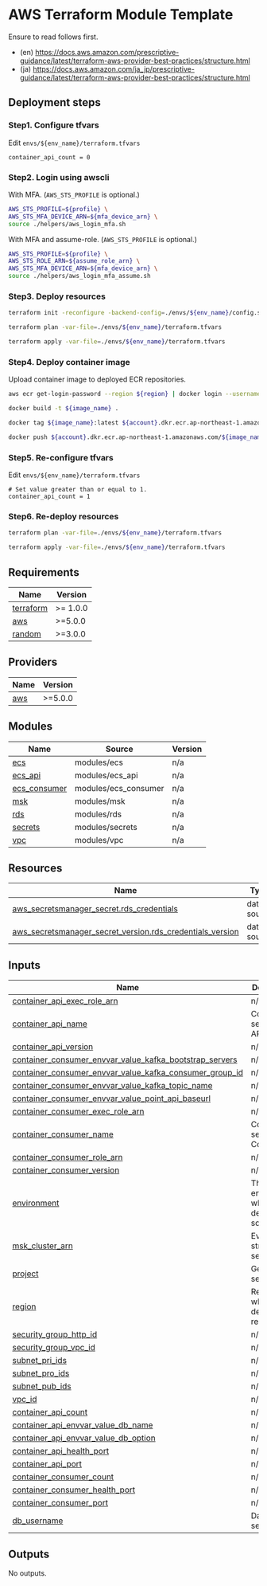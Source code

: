 AWS Terraform Module Template
================================================================================

Ensure to read follows first.

- (en) https://docs.aws.amazon.com/prescriptive-guidance/latest/terraform-aws-provider-best-practices/structure.html
- (ja) https://docs.aws.amazon.com/ja_jp/prescriptive-guidance/latest/terraform-aws-provider-best-practices/structure.html


Deployment steps
--------------------------------------------------------------------------------

### Step1. Configure tfvars

Edit `envs/${env_name}/terraform.tfvars`

```
container_api_count = 0
```

### Step2. Login using awscli

With MFA. (`AWS_STS_PROFILE` is optional.)

```bash
AWS_STS_PROFILE=${profile} \
AWS_STS_MFA_DEVICE_ARN=${mfa_device_arn} \
source ./helpers/aws_login_mfa.sh
```

With MFA and assume-role. (`AWS_STS_PROFILE` is optional.)

```bash
AWS_STS_PROFILE=${profile} \
AWS_STS_ROLE_ARN=${assume_role_arn} \
AWS_STS_MFA_DEVICE_ARN=${mfa_device_arn} \
source ./helpers/aws_login_mfa_assume.sh
```

### Step3. Deploy resources

```bash
terraform init -reconfigure -backend-config=./envs/${env_name}/config.s3.tfbackend

terraform plan -var-file=./envs/${env_name}/terraform.tfvars

terraform apply -var-file=./envs/${env_name}/terraform.tfvars
```

### Step4. Deploy container image

Upload container image to deployed ECR repositories.

```bash
aws ecr get-login-password --region ${region} | docker login --username AWS --password-stdin ${account}.dkr.ecr.ap-northeast-1.amazonaws.com

docker build -t ${image_name} .

docker tag ${image_name}:latest ${account}.dkr.ecr.ap-northeast-1.amazonaws.com/${image_name}:latest

docker push ${account}.dkr.ecr.ap-northeast-1.amazonaws.com/${image_name}:latest
```

### Step5. Re-configure tfvars

Edit `envs/${env_name}/terraform.tfvars`

```
# Set value greater than or equal to 1.
container_api_count = 1
```

### Step6. Re-deploy resources

```bash
terraform plan -var-file=./envs/${env_name}/terraform.tfvars

terraform apply -var-file=./envs/${env_name}/terraform.tfvars
```

<!-- BEGIN_TF_DOCS -->
## Requirements

| Name | Version |
|------|---------|
| <a name="requirement_terraform"></a> [terraform](#requirement\_terraform) | >= 1.0.0 |
| <a name="requirement_aws"></a> [aws](#requirement\_aws) | >=5.0.0 |
| <a name="requirement_random"></a> [random](#requirement\_random) | >=3.0.0 |

## Providers

| Name | Version |
|------|---------|
| <a name="provider_aws"></a> [aws](#provider\_aws) | >=5.0.0 |

## Modules

| Name | Source | Version |
|------|--------|---------|
| <a name="module_ecs"></a> [ecs](#module\_ecs) | modules/ecs | n/a |
| <a name="module_ecs_api"></a> [ecs\_api](#module\_ecs\_api) | modules/ecs_api | n/a |
| <a name="module_ecs_consumer"></a> [ecs\_consumer](#module\_ecs\_consumer) | modules/ecs_consumer | n/a |
| <a name="module_msk"></a> [msk](#module\_msk) | modules/msk | n/a |
| <a name="module_rds"></a> [rds](#module\_rds) | modules/rds | n/a |
| <a name="module_secrets"></a> [secrets](#module\_secrets) | modules/secrets | n/a |
| <a name="module_vpc"></a> [vpc](#module\_vpc) | modules/vpc | n/a |

## Resources

| Name | Type |
|------|------|
| [aws_secretsmanager_secret.rds_credentials](https://registry.terraform.io/providers/hashicorp/aws/latest/docs/data-sources/secretsmanager_secret) | data source |
| [aws_secretsmanager_secret_version.rds_credentials_version](https://registry.terraform.io/providers/hashicorp/aws/latest/docs/data-sources/secretsmanager_secret_version) | data source |

## Inputs

| Name | Description | Type | Default | Required |
|------|-------------|------|---------|:--------:|
| <a name="input_container_api_exec_role_arn"></a> [container\_api\_exec\_role\_arn](#input\_container\_api\_exec\_role\_arn) | n/a | `string` | n/a | yes |
| <a name="input_container_api_name"></a> [container\_api\_name](#input\_container\_api\_name) | Container settings - API | `string` | n/a | yes |
| <a name="input_container_api_version"></a> [container\_api\_version](#input\_container\_api\_version) | n/a | `string` | n/a | yes |
| <a name="input_container_consumer_envvar_value_kafka_bootstrap_servers"></a> [container\_consumer\_envvar\_value\_kafka\_bootstrap\_servers](#input\_container\_consumer\_envvar\_value\_kafka\_bootstrap\_servers) | n/a | `string` | n/a | yes |
| <a name="input_container_consumer_envvar_value_kafka_consumer_group_id"></a> [container\_consumer\_envvar\_value\_kafka\_consumer\_group\_id](#input\_container\_consumer\_envvar\_value\_kafka\_consumer\_group\_id) | n/a | `string` | n/a | yes |
| <a name="input_container_consumer_envvar_value_kafka_topic_name"></a> [container\_consumer\_envvar\_value\_kafka\_topic\_name](#input\_container\_consumer\_envvar\_value\_kafka\_topic\_name) | n/a | `string` | n/a | yes |
| <a name="input_container_consumer_envvar_value_point_api_baseurl"></a> [container\_consumer\_envvar\_value\_point\_api\_baseurl](#input\_container\_consumer\_envvar\_value\_point\_api\_baseurl) | n/a | `string` | n/a | yes |
| <a name="input_container_consumer_exec_role_arn"></a> [container\_consumer\_exec\_role\_arn](#input\_container\_consumer\_exec\_role\_arn) | n/a | `string` | n/a | yes |
| <a name="input_container_consumer_name"></a> [container\_consumer\_name](#input\_container\_consumer\_name) | Container settings - Consumer | `string` | n/a | yes |
| <a name="input_container_consumer_role_arn"></a> [container\_consumer\_role\_arn](#input\_container\_consumer\_role\_arn) | n/a | `string` | n/a | yes |
| <a name="input_container_consumer_version"></a> [container\_consumer\_version](#input\_container\_consumer\_version) | n/a | `string` | n/a | yes |
| <a name="input_environment"></a> [environment](#input\_environment) | The environment where to deploy the solution | `string` | n/a | yes |
| <a name="input_msk_cluster_arn"></a> [msk\_cluster\_arn](#input\_msk\_cluster\_arn) | Event streaming settings | `string` | n/a | yes |
| <a name="input_project"></a> [project](#input\_project) | General settings | `string` | n/a | yes |
| <a name="input_region"></a> [region](#input\_region) | Region where to deploy the resources | `string` | n/a | yes |
| <a name="input_security_group_http_id"></a> [security\_group\_http\_id](#input\_security\_group\_http\_id) | n/a | `string` | n/a | yes |
| <a name="input_security_group_vpc_id"></a> [security\_group\_vpc\_id](#input\_security\_group\_vpc\_id) | n/a | `string` | n/a | yes |
| <a name="input_subnet_pri_ids"></a> [subnet\_pri\_ids](#input\_subnet\_pri\_ids) | n/a | `list(string)` | n/a | yes |
| <a name="input_subnet_pro_ids"></a> [subnet\_pro\_ids](#input\_subnet\_pro\_ids) | n/a | `list(string)` | n/a | yes |
| <a name="input_subnet_pub_ids"></a> [subnet\_pub\_ids](#input\_subnet\_pub\_ids) | n/a | `list(string)` | n/a | yes |
| <a name="input_vpc_id"></a> [vpc\_id](#input\_vpc\_id) | n/a | `string` | n/a | yes |
| <a name="input_container_api_count"></a> [container\_api\_count](#input\_container\_api\_count) | n/a | `string` | `1` | no |
| <a name="input_container_api_envvar_value_db_name"></a> [container\_api\_envvar\_value\_db\_name](#input\_container\_api\_envvar\_value\_db\_name) | n/a | `string` | `"postgres"` | no |
| <a name="input_container_api_envvar_value_db_option"></a> [container\_api\_envvar\_value\_db\_option](#input\_container\_api\_envvar\_value\_db\_option) | n/a | `string` | `""` | no |
| <a name="input_container_api_health_port"></a> [container\_api\_health\_port](#input\_container\_api\_health\_port) | n/a | `number` | `8080` | no |
| <a name="input_container_api_port"></a> [container\_api\_port](#input\_container\_api\_port) | n/a | `number` | `8080` | no |
| <a name="input_container_consumer_count"></a> [container\_consumer\_count](#input\_container\_consumer\_count) | n/a | `string` | `1` | no |
| <a name="input_container_consumer_health_port"></a> [container\_consumer\_health\_port](#input\_container\_consumer\_health\_port) | n/a | `number` | `8080` | no |
| <a name="input_container_consumer_port"></a> [container\_consumer\_port](#input\_container\_consumer\_port) | n/a | `number` | `8080` | no |
| <a name="input_db_username"></a> [db\_username](#input\_db\_username) | Database settings | `string` | `"postgres"` | no |

## Outputs

No outputs.
<!-- END_TF_DOCS -->